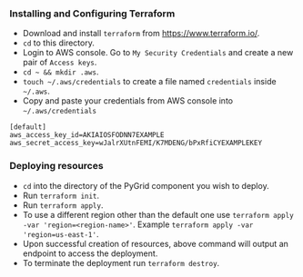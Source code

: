 ### Installing and Configuring Terraform
- Download and install `terraform` from https://www.terraform.io/.
- `cd` to this directory.
- Login to AWS console. Go to `My Security Credentials` and create a new pair of `Access keys`.
- `cd ~ && mkdir .aws`.
- `touch ~/.aws/credentials` to create a file named `credentials` inside `~/.aws`.
- Copy and paste your credentials from AWS console into `~/.aws/credentials`
```
[default]
aws_access_key_id=AKIAIOSFODNN7EXAMPLE
aws_secret_access_key=wJalrXUtnFEMI/K7MDENG/bPxRfiCYEXAMPLEKEY
```

### Deploying resources
- `cd` into the directory of the PyGrid component you wish to deploy.
- Run `terraform init`.
- Run `terraform apply`.
- To use a different region other than the default one use `terraform apply -var 'region=<region-name>'`. Example `terraform apply -var 'region=us-east-1'`.
- Upon successful creation of resources, above command will output an endpoint to access the deployment.
- To terminate the deployment run `terraform destroy`.
